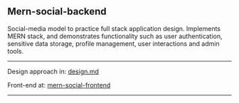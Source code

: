 
## Mern-social-backend

Social-media model to practice full stack application design. Implements MERN stack, and demonstrates functionality such as user authentication, sensitive data storage, profile management, user interactions and admin tools. 

---

Design approach in: [design.md](https://github.com/zing-rsa/mern-social-backend/blob/master/design.md)

Front-end at: [mern-social-frontend](https://github.com/zing-rsa/mern-social-frontend)

---


